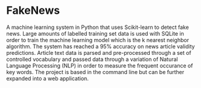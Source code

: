 # FakeNews
A machine learning system in Python that uses Scikit-learn to detect fake news. Large amounts of labelled training set data is used with SQLite in order to train  the machine learning model which is the k nearest neighbor algorithm. The system has reached a 95% accuracy on news article validity predictions.
Article text data is parsed and pre-processed through a set of controlled vocabulary and passed data through a variation of Natural Language Processing (NLP) in order to measure the frequent occurance of key words. The project is based in the command line but can be further expanded into a web application.

